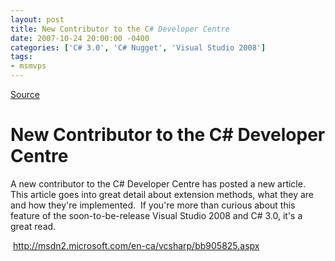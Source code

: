 ```yaml
---
layout: post
title: New Contributor to the C# Developer Centre
date: 2007-10-24 20:00:00 -0400
categories: ['C# 3.0', 'C# Nugget', 'Visual Studio 2008']
tags:
- msmvps
---
```

[Source](http://blogs.msmvps.com/peterritchie/2007/10/25/new-contributor-to-the-c-developer-centre/ "Permalink to New Contributor to the C# Developer Centre")

# New Contributor to the C# Developer Centre

A new contributor to the C# Developer Centre has posted a new article.  This article goes into great detail about extension methods, what they are and how they're implemented.  If you're more than curious about this feature of the soon-to-be-release Visual Studio 2008 and C# 3.0, it's a great read.

 <http://msdn2.microsoft.com/en-ca/vcsharp/bb905825.aspx>


